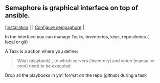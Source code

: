 ## Semaphore is graphical interface on top of ansible.


|[Installation](installation.md) |
| [Configure sempaphore](Configuration.md) |

In the interface you can manage Tasks, inventories, keys, repositories ( local or git)

A Task is a action where you define:
> What (playbook) , to which servers (inventory) and when (manual or cron) need to be executed

Drop all the playbooks in yml format on the repo (github) during a task
